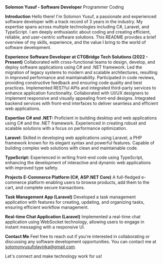 **Solomon Yusuf - Software Developer**
Programmer Coding

**Introduction**
Hello there! I'm Solomon Yusuf, a passionate and experienced software developer with a track record of 3 years in the industry. My expertise spans across multiple technologies including C#, Laravel, and TypeScript. I am deeply enthusiastic about coding and creating efficient, reliable, and user-centric software solutions. This README provides a brief overview of my skills, experience, and the value I bring to the world of software development.

**Experience**
**Software Developer at CTGBridge Tech Solutions (2022 - Present)**
Collaborated with cross-functional teams to design, develop, and deploy software applications using C# and .NET framework.
Led the migration of legacy systems to modern and scalable architectures, resulting in improved performance and maintainability.
Participated in code reviews, providing constructive feedback and ensuring code quality and best practices.
Implemented RESTful APIs and integrated third-party services to enhance application functionality.
Collaborated with UI/UX designers to implement responsive and visually appealing front-end designs.
Integrated backend services with front-end interfaces to deliver seamless and efficient web applications.

**Expertise**
**C# and .NET:** Proficient in building desktop and web applications using C# and the .NET framework. Experienced in creating robust and scalable solutions with a focus on performance optimization.

**Laravel:** Skilled in developing web applications using Laravel, a PHP framework known for its elegant syntax and powerful features. Capable of building complex web solutions with clean and maintainable code.

**TypeScript:** Experienced in writing front-end code using TypeScript, enhancing the development of interactive and dynamic web applications with improved type safety.

**Projects**
**E-Commerce Platform (C#, ASP.NET Core)**
A full-fledged e-commerce platform enabling users to browse products, add them to the cart, and complete secure transactions.

**Task Management App (Laravel)**
Developed a task management application with features for creating, updating, and organizing tasks, ensuring efficient workflow management.

**Real-time Chat Application (Laravel)**
Implemented a real-time chat application using WebSocket technology, allowing users to engage in instant messaging with a responsive UI.

**Contact Me**
Feel free to reach out if you're interested in collaborating or discussing any software development opportunities. You can contact me at solomonyusufolayinka@gmail.com.

Let's connect and make technology work for us!

